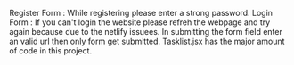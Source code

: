 Register Form : While registering please enter a strong password.
Login Form : If you can't login the website please refreh the webpage and try again because due to the netlify issuees.
In submitting the form field enter an valid url then only form get submitted.
Tasklist.jsx has the major amount of code in this project.
